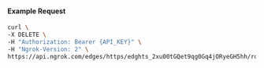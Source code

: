 <!-- Code generated for API Clients. DO NOT EDIT. -->

#### Example Request

```bash
curl \
-X DELETE \
-H "Authorization: Bearer {API_KEY}" \
-H "Ngrok-Version: 2" \
https://api.ngrok.com/edges/https/edghts_2xu00tGQet9qg0Gq4jORyeGH5hh/routes/edghtsrt_2xu00xTgr0a5sxg2oGiBqyEMnwk/circuit_breaker
```

